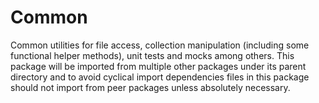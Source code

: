 # Common

Common utilities for file access, collection manipulation (including some functional helper methods), unit tests and mocks among others.
This package will be imported from multiple other packages under its parent directory and to avoid cyclical import dependencies files in this package should not import from peer packages unless absolutely necessary.
